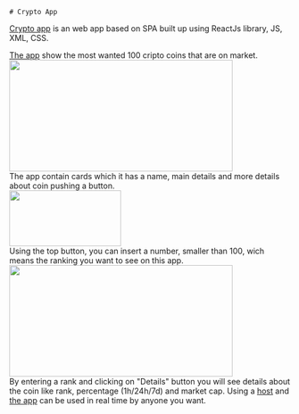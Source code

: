 	# Crypto App

<a href="CryptoApp.epizy.com">Crypto app</a> is an web app based on SPA built up using ReactJs library, JS, XML, CSS.

<a href="CryptoApp.epizy.com">The app</a> show the most wanted 100 cripto coins that are on market. 
<br>
<img src="C:\Users\Andrei\Desktop\Screenshop.png" width="400" height="200" > 
<br>
	The app contain cards which it has a name, main details and more details about coin pushing a button.
<br>
<img src="C:\Users\Andrei\Desktop\Screenshop_2.png" width="200" height="100" > 
<br>
	Using the top button, you can insert a number, smaller than 100, wich means the ranking you want to see on this app.
<br>
<img src="C:\Users\Andrei\Desktop\Screenshop_1.png" width="400" height="200" > 
<br>
	By entering a rank and clicking on "Details" button you will see details about the coin like rank, percentage (1h/24h/7d) and market cap.
Using a <a href="https://infinityfree.net/">host</a> and <a href="CryptoApp.epizy.com">the app</a> can be used in real time by anyone you want.




